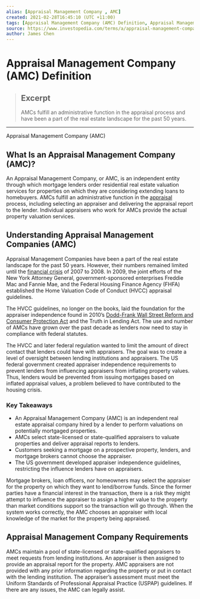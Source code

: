 ```yaml
---
alias: [Appraisal Management Company , AMC]
created: 2021-02-28T16:45:10 (UTC +11:00)
tags: [Appraisal Management Company (AMC) Definition, Appraisal Management Company (AMC)]
source: https://www.investopedia.com/terms/a/appraisal-management-company-amc.asp
author: James Chen
---
```


# Appraisal Management Company (AMC) Definition

> ## Excerpt
> AMCs fulfill an administrative function in the appraisal process and have been a part of the real estate landscape for the past 50 years.

---

Appraisal Management Company (AMC)
## What Is an Appraisal Management Company (AMC)?

An Appraisal Management Company, or AMC, is an independent entity through which mortgage lenders order residential real estate valuation services for properties on which they are considering extending loans to homebuyers. AMCs fulfill an administrative function in the [appraisal](https://www.investopedia.com/terms/a/appraisal.asp) process, including selecting an appraiser and delivering the appraisal report to the lender. Individual appraisers who work for AMCs provide the actual property valuation services.

## Understanding Appraisal Management Companies (AMC)

Appraisal Management Companies have been a part of the real estate landscape for the past 50 years. However, their numbers remained limited until the [financial crisis](https://www.investopedia.com/articles/economics/09/financial-crisis-review.asp) of 2007 to 2008. In 2009, the joint efforts of the New York Attorney General, government-sponsored enterprises Freddie Mac and Fannie Mae, and the Federal Housing Finance Agency (FHFA) established the Home Valuation Code of Conduct (HVCC) appraisal guidelines.

The HVCC guidelines, no longer on the books, laid the foundation for the appraiser independence found in 2010’s [Dodd-Frank Wall Street Reform and Consumer Protection Act](https://www.investopedia.com/terms/d/dodd-frank-financial-regulatory-reform-bill.asp) and the Truth in Lending Act. The use and number of AMCs have grown over the past decade as lenders now need to stay in compliance with federal statutes.

The HVCC and later federal regulation wanted to limit the amount of direct contact that lenders could have with appraisers. The goal was to create a level of oversight between lending institutions and appraisers. The US federal government created appraiser independence requirements to prevent lenders from influencing appraisers from inflating property values. Thus, lenders would be prevented from issuing mortgages based on inflated appraisal values, a problem believed to have contributed to the housing crisis.

### Key Takeaways

-   An Appraisal Management Company (AMC) is an independent real estate appraisal company hired by a lender to perform valuations on potentially mortgaged properties.
-   AMCs select state-licensed or state-qualified appraisers to valuate properties and deliver appraisal reports to lenders.
-   Customers seeking a mortgage on a prospective property, lenders, and mortgage brokers cannot choose the appraiser.
-   The US government developed appraiser independence guidelines, restricting the influence lenders have on appraisers.

Mortgage brokers, loan officers, nor homeowners may select the appraiser for the property on which they want to lend/borrow funds. Since the former parties have a financial interest in the transaction, there is a risk they might attempt to influence the appraiser to assign a higher value to the property than market conditions support so the transaction will go through. When the system works correctly, the AMC chooses an appraiser with local knowledge of the market for the property being appraised.

## Appraisal Management Company Requirements

AMCs maintain a pool of state-licensed or state-qualified appraisers to meet requests from lending institutions. An appraiser is then assigned to provide an appraisal report for the property. AMC appraisers are not provided with any prior information regarding the property or put in contact with the lending institution. The appraiser’s assessment must meet the Uniform Standards of Professional Appraisal Practice (USPAP) guidelines. If there are any issues, the AMC can legally assist.
